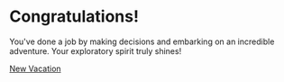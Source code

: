 # Congratulations!

You've done a job by making decisions and embarking on an incredible adventure. Your exploratory spirit truly shines!

[New Vacation](start.md)
